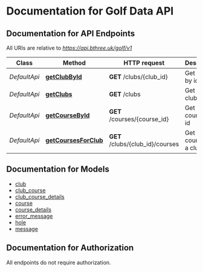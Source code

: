 # Documentation for Golf Data API

<a name="documentation-for-api-endpoints"></a>
## Documentation for API Endpoints

All URIs are relative to *https://api.bthree.uk/golf/v1*

| Class | Method | HTTP request | Description |
|------------ | ------------- | ------------- | -------------|
| *DefaultApi* | [**getClubById**](Apis/DefaultApi.md#getclubbyid) | **GET** /clubs/{club_id} | Get a club by id |
*DefaultApi* | [**getClubs**](Apis/DefaultApi.md#getclubs) | **GET** /clubs | Get all clubs |
*DefaultApi* | [**getCourseById**](Apis/DefaultApi.md#getcoursebyid) | **GET** /courses/{course_id} | Get a course by id |
*DefaultApi* | [**getCoursesForClub**](Apis/DefaultApi.md#getcoursesforclub) | **GET** /clubs/{club_id}/courses | Get all courses for a club |


<a name="documentation-for-models"></a>
## Documentation for Models

 - [club](./Models/club.md)
 - [club_course](./Models/club_course.md)
 - [club_course_details](./Models/club_course_details.md)
 - [course](./Models/course.md)
 - [course_details](./Models/course_details.md)
 - [error_message](./Models/error_message.md)
 - [hole](./Models/hole.md)
 - [message](./Models/message.md)


<a name="documentation-for-authorization"></a>
## Documentation for Authorization

All endpoints do not require authorization.
